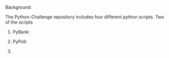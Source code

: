 Background:

The Python-Challenge repository includes four different python scripts. Two of the scripts

1) PyBank:



2) PyPoll:



3) 
